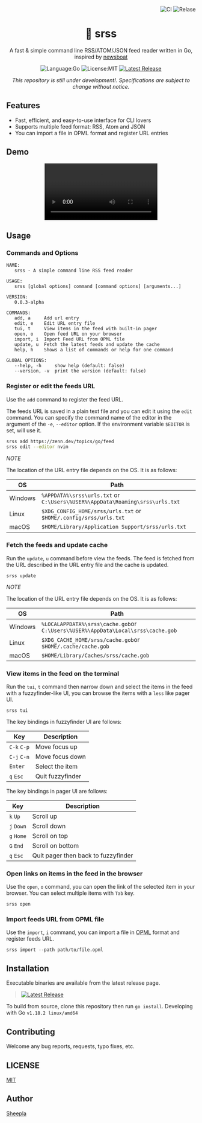 <div align="right">

![CI](https://github.com/sheepla/srss/actions/workflows/ci.yml/badge.svg)
![Relase](https://github.com/sheepla/srss/actions/workflows/release.yml/badge.svg)

</div>

<div align="center">

# 📘 srss

</div>

<div align="center">

A fast & simple command line RSS/ATOM/JSON feed reader written in Go, inspired by [newsboat](https://github.com/newsboat/newsboat)

![Language:Go](https://img.shields.io/static/v1?label=Language&message=Go&color=blue&style=flat-square)
![License:MIT](https://img.shields.io/static/v1?label=License&message=MIT&color=blue&style=flat-square)
[![Latest Release](https://img.shields.io/github/v/release/sheepla/srss?style=flat-square)](https://github.com/sheepla/srss/releases/latest)

*This repository is still under development!. Specifications are subject to change without notice.*

</div>

## Features

- Fast, efficient, and easy-to-use interface for CLI lovers
- Supports multiple feed format: RSS, Atom and JSON
- You can import a file in OPML format and register URL entries

## Demo

<div align="center">
  <video src="https://user-images.githubusercontent.com/62412884/170834853-97a373f0-98cf-47db-81fe-26e4b0f14ef2.mp4">   
</div>

## Usage

### Commands and Options

```
NAME:
   srss - A simple command line RSS feed reader

USAGE:
   srss [global options] command [command options] [arguments...]

VERSION:
   0.0.3-alpha

COMMANDS:
   add, a     Add url entry
   edit, e    Edit URL entry file
   tui, t     View items in the feed with built-in pager
   open, o    Open feed URL on your browser
   import, i  Import Feed URL from OPML file
   update, u  Fetch the latest feeds and update the cache
   help, h    Shows a list of commands or help for one command

GLOBAL OPTIONS:
   --help, -h     show help (default: false)
   --version, -v  print the version (default: false)
```

### Register or edit the feeds URL

Use the `add` command to register the feed URL.

The feeds URL is saved in a plain text file and you can edit it using the `edit` command.
You can specify the command name of the editor in the argument of the `-e`, `--editor` option.
If the environment variable `$EDITOR` is set, will use it.

```bash
srss add https://zenn.dev/topics/go/feed
srss edit --editor nvim
```

*NOTE*

The location of the URL entry file depends on the OS. It is as follows:

|OS     |Path                                                                        |
|-------|----------------------------------------------------------------------------|
|Windows|`%APPDATA%\srss\urls.txt` or `C:\Users\%USER%\AppData\Roaming\srss\urls.txt`|
|Linux  |`$XDG_CONFIG_HOME/srss/urls.txt` or `$HOME/.config/srss/urls.txt`           |
|macOS  |`$HOME/Library/Application Support/srss/urls.txt`                           |

### Fetch the feeds and update cache

Run the `update`, `u` command before view the feeds.
The feed is fetched from the URL described in the URL entry file and the cache is updated.

```
srss update
```

*NOTE*

The location of the URL entry file depends on the OS. It is as follows:

|OS     |Path                                                                            |
|-------|--------------------------------------------------------------------------------|
|Windows|`%LOCALAPPDATA%\srss\cache.gob`or `C:\Users\%USER%\AppData\Local\srss\cache.gob`|
|Linux  |`$XDG_CACHE_HOME/srss/cache.gob`or `$HOME/.cache/cache.gob`                     |
|macOS  |`$HOME/Library/Caches/srss/cache.gob`                                           |
  
### View items in the feed on the terminal

Run the `tui`, `t` command then narrow down and select the items in the feed with a fuzzyfinder-like UI,
you can browse the items with a `less` like pager UI.

```
srss tui
```

The key bindings in fuzzyfinder UI are follows:

|Key        |Description     |
|-----------|----------------|
|`C-k` `C-p`|Move focus up   |
|`C-j` `C-n`|Move focus down |
|`Enter`    |Select the item |
|`q` `Esc`  |Quit fuzzyfinder|

The key bindings in pager UI are follows:

|Key       |Description                        |
|----------|-----------------------------------|
|`k` `Up`  |Scroll up                          |
|`j` `Down`|Scroll down                        |
|`g` `Home`|Scroll on top                      |
|`G` `End` |Scroll on bottom                   |
|`q` `Esc` |Quit pager then back to fuzzyfinder|

### Open links on items in the feed in the browser

Use the `open`, `o` command, you can open the link of the selected item in your browser.
You can select multiple items with `Tab` key.

```
srss open
```

### Import feeds URL from OPML file

Use the `import`, `i` command, you can import a file in [OPML](https://en.wikipedia.org/wiki/OPML) format and register feeds URL.

```
srss import --path path/to/file.opml
```

## Installation

Executable binaries are available from the latest release page.

> [![Latest Release](https://img.shields.io/github/v/release/sheepla/srss?style=flat-square)](https://github.com/sheepla/srss/releases/latest)

To build from source, clone this repository then run `go install`. 
Developing with Go `v1.18.2 linux/amd64`

## Contributing

Welcome any bug reports, requests, typo fixes, etc.

## LICENSE

[MIT](./LICENSE)

## Author

[Sheepla](https://github.com/sheepla)

